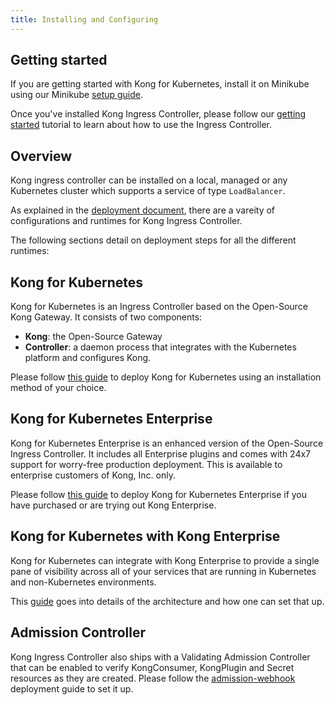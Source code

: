 ```yaml
---
title: Installing and Configuring
---
```


## Getting started

If you are getting started with Kong for Kubernetes,
install it on Minikube using our Minikube [setup guide](/kubernetes-ingress-controller/{{page.kong_version}}/deployment/minikube).

Once you've installed Kong Ingress Controller, please follow our
[getting started](/kubernetes-ingress-controller/{{page.kong_version}}/guides/getting-started) tutorial to learn
about how to use the Ingress Controller.

## Overview

Kong ingress controller can be installed on a local, managed
or any Kubernetes cluster which supports a service of type `LoadBalancer`.

As explained in the [deployment document](/kubernetes-ingress-controller/{{page.kong_version}}/concepts/deployment), there
are a vareity of configurations and runtimes for Kong Ingress Controller.

The following sections detail on deployment steps for all the different
runtimes:

## Kong for Kubernetes


Kong for Kubernetes is an Ingress Controller based on the
Open-Source Kong Gateway. It consists of two components:

- **Kong**: the Open-Source Gateway
- **Controller**: a daemon process that integrates with the
  Kubernetes platform and configures Kong.

Please follow [this guide](/kubernetes-ingress-controller/{{page.kong_version}}/deployment/k4k8s) to deploy Kong for Kubernetes
using an installation method of your choice.

## Kong for Kubernetes Enterprise

Kong for Kubernetes Enterprise is an enhanced version of
the Open-Source Ingress Controller. It includes all
Enterprise plugins and comes with 24x7 support for worry-free
production deployment.
This is available to enterprise customers of Kong, Inc. only.

Please follow [this guide](/kubernetes-ingress-controller/{{page.kong_version}}/deployment/k4k8s-enterprise) to deploy Kong for Kubernetes
Enterprise if you have purchased or are trying out Kong Enterprise.

## Kong for Kubernetes with Kong Enterprise

Kong for Kubernetes can integrate with Kong Enterprise to
provide a single pane of visibility across all of your services
that are running in Kubernetes and non-Kubernetes environments.

This [guide](/kubernetes-ingress-controller/{{page.kong_version}}/deployment/kong-enterprise) goes into details of
the architecture and how one can set that up.

## Admission Controller

Kong Ingress Controller also ships with a Validating
Admission Controller that
can be enabled to verify KongConsumer, KongPlugin and Secret
resources as they are created.
Please follow the [admission-webhook](/kubernetes-ingress-controller/{{page.kong_version}}/deployment/admission-webhook) deployment
guide to set it up.
